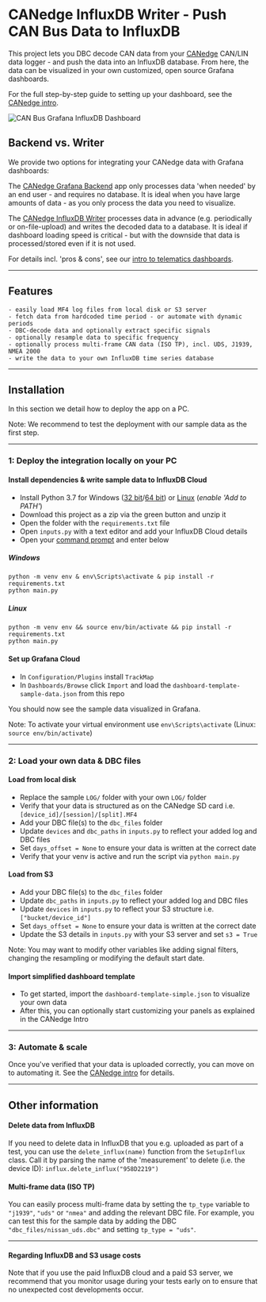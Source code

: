 # CANedge InfluxDB Writer - Push CAN Bus Data to InfluxDB

This project lets you DBC decode CAN data from your [CANedge](https://www.csselectronics.com/pages/can-bus-hardware-products) CAN/LIN data logger - and push the data into an InfluxDB database. From here, the data can be visualized in your own customized, open source Grafana dashboards.

For the full step-by-step guide to setting up your dashboard, see the [CANedge intro](https://canlogger.csselectronics.com/canedge-getting-started/log-file-tools/browser-dashboards).

![CAN Bus Grafana InfluxDB Dashboard](https://canlogger1000.csselectronics.com/img/CAN-Bus-Telematics-Dashboard-InfluxDB-Grafana.png)

## Backend vs. Writer
We provide two options for integrating your CANedge data with Grafana dashboards:

The [CANedge Grafana Backend](https://github.com/CSS-Electronics/canedge-grafana-backend) app only processes data 'when needed' by an end user - and requires no database. It is ideal when you have large amounts of data - as you only process the data you need to visualize. 

The [CANedge InfluxDB Writer](https://github.com/CSS-Electronics/canedge-influxdb-writer) processes data in advance (e.g. periodically or on-file-upload) and writes the decoded data to a database. It is ideal if dashboard loading speed is critical - but with the downside that data is processed/stored even if it is not used.

For details incl. 'pros & cons', see our [intro to telematics dashboards](https://www.csselectronics.com/pages/telematics-dashboard-open-source).

----

## Features
```
- easily load MF4 log files from local disk or S3 server
- fetch data from hardcoded time period - or automate with dynamic periods
- DBC-decode data and optionally extract specific signals
- optionally resample data to specific frequency
- optionally process multi-frame CAN data (ISO TP), incl. UDS, J1939, NMEA 2000
- write the data to your own InfluxDB time series database
```
----

## Installation

In this section we detail how to deploy the app on a PC. 

Note: We recommend to test the deployment with our sample data as the first step.

----

### 1: Deploy the integration locally on your PC

#### Install dependencies & write sample data to InfluxDB Cloud

- Install Python 3.7 for Windows ([32 bit](https://www.python.org/ftp/python/3.7.9/python-3.7.9.exe)/[64 bit](https://www.python.org/ftp/python/3.7.9/python-3.7.9-amd64.exe)) or [Linux](https://www.python.org/downloads/release/python-379/) (_enable 'Add to PATH'_)
- Download this project as a zip via the green button and unzip it 
- Open the folder with the `requirements.txt` file 
- Open `inputs.py` with a text editor and add your InfluxDB Cloud details 
- Open your [command prompt](https://www.youtube.com/watch?v=bgSSJQolR0E&t=47s) and enter below

##### Windows 
```
python -m venv env & env\Scripts\activate & pip install -r requirements.txt
python main.py
```

##### Linux 
```
python -m venv env && source env/bin/activate && pip install -r requirements.txt
python main.py
```

#### Set up Grafana Cloud

- In `Configuration/Plugins` install `TrackMap`
- In `Dashboards/Browse` click `Import` and load the `dashboard-template-sample-data.json` from this repo 

You should now see the sample data visualized in Grafana. 

Note: To activate your virtual environment use `env\Scripts\activate` (Linux: `source env/bin/activate`)

----

### 2: Load your own data & DBC files 

#### Load from local disk 
- Replace the sample `LOG/` folder with your own `LOG/` folder
- Verify that your data is structured as on the CANedge SD card i.e. `[device_id]/[session]/[split].MF4`
- Add your DBC file(s) to the `dbc_files` folder
- Update `devices` and `dbc_paths` in `inputs.py` to reflect your added log and DBC files
- Set `days_offset = None` to ensure your data is written at the correct date
- Verify that your venv is active and run the script via `python main.py` 

#### Load from S3
- Add your DBC file(s) to the `dbc_files` folder
- Update `dbc_paths` in `inputs.py` to reflect your added log and DBC files
- Update `devices` in `inputs.py` to reflect your S3 structure i.e. `["bucket/device_id"]`
- Set `days_offset = None` to ensure your data is written at the correct date
- Update the S3 details in `inputs.py` with your S3 server and set `s3 = True` 

Note: You may want to modify other variables like adding signal filters, changing the resampling or modifying the default start date.

#### Import simplified dashboard template 
- To get started, import the `dashboard-template-simple.json` to visualize your own data
- After this, you can optionally start customizing your panels as explained in the CANedge Intro

----

### 3: Automate & scale

Once you've verified that your data is uploaded correctly, you can move on to automating it. See the [CANedge intro](https://canlogger.csselectronics.com/canedge-getting-started/log-file-tools/browser-dashboards) for details.

----

## Other information

#### Delete data from InfluxDB
If you need to delete data in InfluxDB that you e.g. uploaded as part of a test, you can use the `delete_influx(name)` function from the `SetupInflux` class. Call it by parsing the name of the 'measurement' to delete (i.e. the device ID): `influx.delete_influx("958D2219")`

#### Multi-frame data (ISO TP)
You can easily process multi-frame data by setting the `tp_type` variable to `"j1939"`, `"uds"` or `"nmea"` and adding the relevant DBC file. For example, you can test this for the sample data by adding the DBC `"dbc_files/nissan_uds.dbc"` and setting `tp_type = "uds"`.

----

#### Regarding InfluxDB and S3 usage costs
Note that if you use the paid InfluxDB cloud and a paid S3 server, we recommend that you monitor usage during your tests early on to ensure that no unexpected cost developments occur.